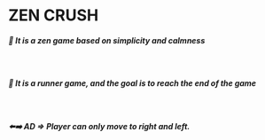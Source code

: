 # ZEN CRUSH

<h5>🧘 It is a zen game based on simplicity and calmness </h5><br/>
<h5>🏃 It is a runner game, and the goal is to reach the end of the game </h5><br/>
<h5>⬅️➡️ AD => Player can only move to right and left.</h5><br/>
